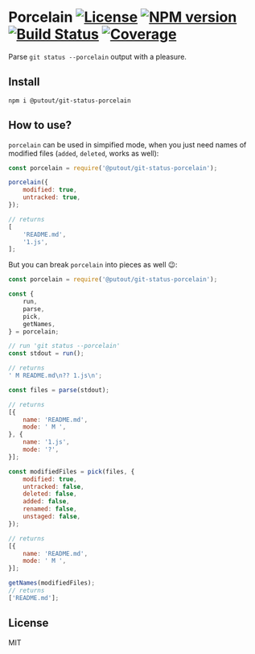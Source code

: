 # Porcelain [![License][LicenseIMGURL]][LicenseURL] [![NPM version][NPMIMGURL]][NPMURL] [![Build Status][BuildStatusIMGURL]][BuildStatusURL] [![Coverage][CoverageIMGURL]][CoverageURL]

[NPMURL]: https://npmjs.org/package/@putout/git-status-porcelain "npm"
[NPMIMGURL]: https://img.shields.io/npm/v/@putout/git-status-porcelain.svg?style=flat&longCache=true
[BuildStatusURL]: https://github.com/putoutjs/git-status-porcelain/actions?query=workflow%3A%22Node+CI%22 "Build Status"
[BuildStatusIMGURL]: https://github.com/putoutjs/git-status-porcelain/workflows/Node%20CI/badge.svg
[LicenseURL]: https://tldrlegal.com/license/mit-license "MIT License"
[LicenseIMGURL]: https://img.shields.io/badge/license-MIT-317BF9.svg?style=flat&longCache=true
[CoverageURL]: https://coveralls.io/github/coderaiser/git-status-porcelain?branch=master
[CoverageIMGURL]: https://coveralls.io/repos/coderaiser/git-status-porcelain/badge.svg?branch=master&service=github

Parse `git status --porcelain` output with a pleasure.

## Install

```
npm i @putout/git-status-porcelain
```

## How to use?

`porcelain` can be used in simpified mode, when you just need names of modified files (`added`, `deleted`, works as well):

```js
const porcelain = require('@putout/git-status-porcelain');

porcelain({
    modified: true,
    untracked: true,
});

// returns
[
    'README.md',
    '1.js',
];
```

But you can break `porcelain` into pieces as well 😉:

```js
const porcelain = require('@putout/git-status-porcelain');

const {
    run,
    parse,
    pick,
    getNames,
} = porcelain;

// run 'git status --porcelain'
const stdout = run();

// returns
' M README.md\n?? 1.js\n';

const files = parse(stdout);

// returns
[{
    name: 'README.md',
    mode: ' M ',
}, {
    name: '1.js',
    mode: '?',
}];

const modifiedFiles = pick(files, {
    modified: true,
    untracked: false,
    deleted: false,
    added: false,
    renamed: false,
    unstaged: false,
});

// returns
[{
    name: 'README.md',
    mode: ' M ',
}];

getNames(modifiedFiles);
// returns
['README.md'];
```

## License

MIT
